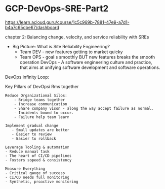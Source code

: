 # GCP-DevOps-SRE-Part2
https://learn.acloud.guru/course/1c5c969b-7881-47e9-a7d1-b4a7c65cbe67/dashboard

chapter 2: Balancing change, velocity, and service reliability with SREs
- Big Picture: What is Site Reliability Engineering? 
  -  Team DEV - new features getting to market quicky
  -  Team OPS - goal s smoothly BUT new features breaks the smooth operation
DevOps - A software engineering culture and practice, that aims at unifying software development and software operations.

DevOps infinity Loop:

Key Pillars of DevOpsi Rms together
    
    Reduce Organizational Silos:
        - Bridge teams together
        - Increase communication
        - Share company vison - along the way accept failure as normal.
        - Incidents bound to occur. 
        - Failure help team learn
  
    Implement gradual change
       - Small updates are better 
       - Easier to review
       - Easier to rollback

    Leverage Tooling & automation
    - Reduce manual task
    - The heart of CI/CD pipelines
    - Fosters sopeed & consistency
    
    Measure Everything
    - Critical gauge of success
    - CI/CD needs full monitoring 
    - Synthetic, proactive monitoring